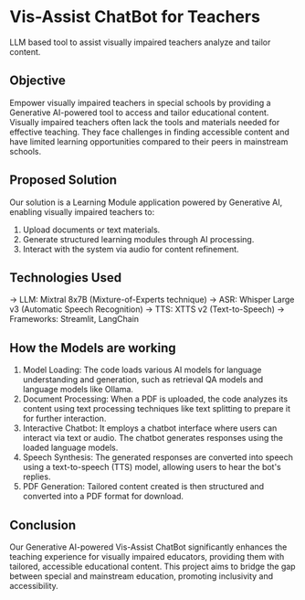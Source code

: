 # Vis-Assist ChatBot for Teachers
LLM based tool to assist visually impaired teachers analyze and tailor content.

## Objective
Empower visually impaired teachers in special schools by providing a Generative AI-powered tool to access and tailor educational content.
Visually impaired teachers often lack the tools and materials needed for effective teaching. They face challenges in finding accessible content and have limited learning opportunities compared to their peers in mainstream schools.

## Proposed Solution
Our solution is a Learning Module application powered by Generative AI, enabling visually impaired teachers to:

1) Upload documents or text materials.
2) Generate structured learning modules through AI processing.
3) Interact with the system via audio for content refinement.

## Technologies Used
-> LLM: Mixtral 8x7B (Mixture-of-Experts technique) 
-> ASR: Whisper Large v3 (Automatic Speech Recognition) 
-> TTS: XTTS v2 (Text-to-Speech) 
-> Frameworks: Streamlit, LangChain 

## How the Models are working
1) Model Loading: The code loads various AI models for language understanding and generation, such as retrieval QA models and language models like Ollama.
2) Document Processing: When a PDF is uploaded, the code analyzes its content using text processing techniques like text splitting to prepare it for further interaction.
3) Interactive Chatbot: It employs a chatbot interface where users can interact via text or audio. The chatbot generates responses using the loaded language models.
4) Speech Synthesis: The generated responses are converted into speech using a text-to-speech (TTS) model, allowing users to hear the bot's replies.
5) PDF Generation: Tailored content created is then structured and converted into a PDF format for download.

## Conclusion

Our Generative AI-powered Vis-Assist ChatBot significantly enhances the teaching experience for visually impaired educators, providing them with tailored, accessible educational content. This project aims to bridge the gap between special and mainstream education, promoting inclusivity and accessibility.


